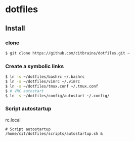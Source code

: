 # dotfiles

## Install
### clone
```bash
$ git clone https://github.com/citbrains/dotfiles.git ~
```
### Create a symbolic links
```bash
$ ln -s ~/dotfiles/bashrc ~/.bashrc
$ ln -s ~/dotfiles/vimrc ~/.vimrc
$ ln -s ~/dotfiles/tmux.conf ~/.tmux.conf
$ # VNC autostart
$ ln -s ~/dotfiles/config/autostart ~/.config/
```
### Script autostartup
rc.local
```
# Script autostartup
/home/cit/dotfiles/scripts/autostartup.sh &
```
